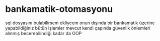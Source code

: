 # bankamatik-otomasyonu
sql dosyasını bulabilirsem ekliycem 
onun dışında bir bankamatik üzerine yapabildiğiniz bütün işlemler mevcut 
kendi çapında güvenlik önlemleri alınmış
becerebilindiği kadar da OOP
